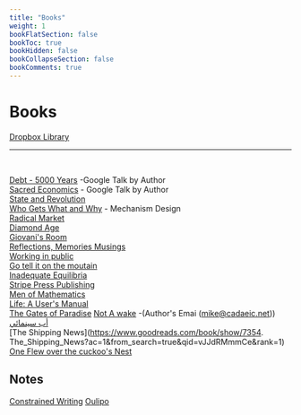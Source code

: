 ```yaml
---
title: "Books"
weight: 1
bookFlatSection: false
bookToc: true
bookHidden: false
bookCollapseSection: false
bookComments: true
---
```


# Books

[Dropbox Library](https://www.dropbox.com/home/Books)
***
</br>

[Debt - 5000 Years](https://www.youtube.com/watch?v=CZIINXhGDcs&feature=emb_title) -Google Talk by Author  
[Sacred Economics](https://www.youtube.com/watch?v=MK-ohudWUl8) - Google Talk by Author  
[State and Revolution](https://www.marxists.org/archive/lenin/works/1917/staterev/)  
[Who Gets What and Why](https://www.goodreads.com/book/show/22749723-who-gets-what-and-why) - Mechanism Design  
[Radical Market](https://www.goodreads.com/book/show/36515770-radical-markets?from_search=true&from_srp=true&qid=ubQCje5Ufs&rank=1)  
[Diamond Age](https://www.goodreads.com/book/show/827.The_Diamond_Age)  
[Giovani's Room](https://www.goodreads.com/book/show/38462.Giovanni_s_Room)  
[Reflections, Memories Musings](https://www.goodreads.com/book/show/19610119-reflections-memories-musings)  
[Working in public](https://www.goodreads.com/book/show/54140556-working-in-public)  
[Go tell it on the moutain](https://www.goodreads.com/book/show/17143.Go_Tell_It_on_the_Mountain?ac=1&from_search=true&qid=vaGHcBdHRy&rank=1)  
[Inadequate Equilibria](https://www.goodreads.com/book/show/36606376-inadequate-equilibria?ac=1&from_search=true&qid=us4LasRECY&rank=1)  
[Stripe Press Publishing](https://press.stripe.com/)  
[Men of Mathematics](https://www.goodreads.com/book/show/66358.Men_of_Mathematics)  
[Life: A User's Manual](https://www.goodreads.com/book/show/28293.Life)  
[The Gates of Paradise](https://www.goodreads.com/book/show/13117931-the-gates-of-paradise?from_search=true&from_srp=true&qid=v5TTweTtOP&rank=7) 
[Not A wake](https://www.goodreads.com/book/show/11701114-not-a-wake?from_search=true&from_srp=true&qid=i3OhVtsmQ8&rank=1) -(Author's Emai (mike@cadaeic.net))  
[أب سينمائي](https://www.goodreads.com/book/show/42865548)  
[The Shipping News](https://www.goodreads.com/book/show/7354.  The_Shipping_News?ac=1&from_search=true&qid=vJJdRMmmCe&rank=1)  
[One Flew over the cuckoo's Nest](https://www.goodreads.com/book/show/332613.One_Flew_Over_the_Cuckoo_s_Nest)  


## Notes
[Constrained Writing](https://en.wikipedia.org/wiki/Constrained_writing) 
[Oulipo](https://en.wikipedia.org/wiki/Oulipo) 